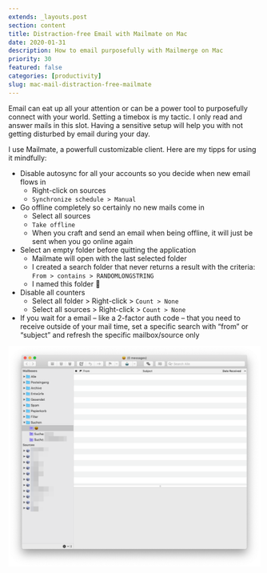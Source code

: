 ```yaml
---
extends: _layouts.post
section: content
title: Distraction-free Email with Mailmate on Mac
date: 2020-01-31
description: How to email purposefully with Mailmerge on Mac
priority: 30
featured: false
categories: [productivity]
slug: mac-mail-distraction-free-mailmate
---
```


Email can eat up all your attention or can be a power tool to purposefully connect with your world. Setting a timebox is my tactic. I only read and answer mails in this slot. Having a sensitive setup will help you with not getting disturbed by email during your day.

I use Mailmate, a powerfull customizable client. Here are my tipps for using it mindfully:

- Disable autosync for all your accounts so you decide when new email flows in
  - Right-click on sources
  - `Synchronize schedule > Manual`
- Go offline completely so certainly no new mails come in
  - Select all sources
  - `Take offline`
  - When you craft and send an email when being offline, it will just be sent when you go online again
- Select an empty folder before quitting the application
  - Mailmate will open with the last selected folder
  - I created a search folder that never returns a result with the criteria: `From > contains > RANDOMLONGSTRING`
  - I named this folder 🙂
- Disable all counters
  - Select all folder > Right-click > `Count > None`
  - Select all sources > Right-click > `Count > None`
- If you wait for a email – like a 2-factor auth code – that you need to receive outside of your mail time, set a specific search with “from” or “subject” and refresh the specific mailbox/source only


![Distraction free email client Mailmate](/assets/img/articles/mailmate.png)
